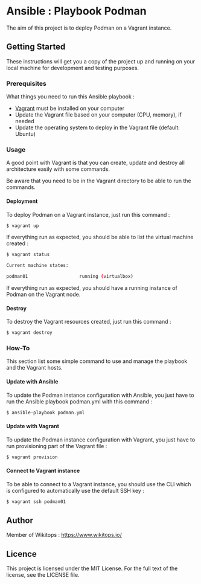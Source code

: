 # Ansible : Playbook Podman

The aim of this project is to deploy Podman on a Vagrant instance.

## Getting Started

These instructions will get you a copy of the project up and running on your local machine for development and testing purposes.

### Prerequisites

What things you need to run this Ansible playbook :

*   [Vagrant](https://www.vagrantup.com/docs/installation/) must be installed on your computer
*   Update the Vagrant file based on your computer (CPU, memory), if needed
*   Update the operating system to deploy in the Vagrant file (default: Ubuntu)

### Usage

A good point with Vagrant is that you can create, update and destroy all architecture easily with some commands.

Be aware that you need to be in the Vagrant directory to be able to run the commands.

#### Deployment

To deploy Podman on a Vagrant instance, just run this command :

```bash
$ vagrant up
```

If everything run as expected, you should be able to list the virtual machine created :

```bash
$ vagrant status

Current machine states:

podman01                   running (virtualbox)
```

If everything run as expected, you should have a running instance of Podman on the Vagrant node.

#### Destroy

To destroy the Vagrant resources created, just run this command :

```bash
$ vagrant destroy
```

### How-To

This section list some simple command to use and manage the playbook and the Vagrant hosts.

#### Update with Ansible

To update the Podman instance configuration with Ansible, you just have to run the Ansible playbook podman.yml with this command :

```bash
$ ansible-playbook podman.yml
```

#### Update with Vagrant

To update the Podman instance configuration with Vagrant, you just have to run provisioning part of the Vagrant file :

```bash
$ vagrant provision
```

#### Connect to Vagrant instance

To be able to connect to a Vagrant instance, you should use the CLI which is configured to automatically use the default SSH key :

```bash
$ vagrant ssh podman01
```

## Author

Member of Wikitops : https://www.wikitops.io/

## Licence

This project is licensed under the MIT License. For the full text of the license, see the LICENSE file.
